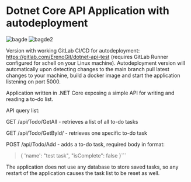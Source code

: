 # Dotnet Core API Application with autodeployment

![bagde](https://img.shields.io/github/languages/top/ErenoGit/Dotnet-Core-API-with-autodeploy)
![bagde2](https://img.shields.io/badge/.NET%20Core-6.0-blue)

Version with working GitLab CI/CD for autodeployment: https://gitlab.com/ErenoGit/dotnet-api-test (requires GitLab Runner configured for schell on your Linux machine). Autodeployment version will automatically upon detecting changes to the main branch pull latest changes to your machine, build a docker image and start the application listening on port 5000.

Application written in .NET Core exposing a simple API for writing and reading a to-do list.

API query list:

GET /api/Todo/GetAll - retrieves a list of all to-do tasks

GET /api/Todo/GetById/<id> - retrieves one specific to-do task
  
POST /api/Todo/Add - adds a to-do task, required body in format: 
  
> {
> 'name': "test task",
> "isComplete": false
> }```

  
  
The application does not use any database to store saved tasks, so any restart of the application causes the task list to be reset as well.

